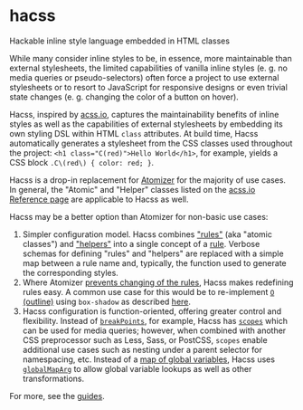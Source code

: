 # hacss
Hackable inline style language embedded in HTML classes

While many consider inline styles to be, in essence, more maintainable than
external stylesheets, the limited capabilities of vanilla inline styles (e. g.
no media queries or pseudo-selectors) often force a project to use external
stylesheets or to resort to JavaScript for responsive designs or even trivial
state changes (e. g. changing the color of a button on hover).

Hacss, inspired by [acss.io](https://acss.io), captures the maintainability
benefits of inline styles as well as the capabilities of external stylesheets by
embedding its own styling DSL within HTML `class` attributes. At build time,
Hacss automatically generates a stylesheet from the CSS classes used throughout
the project: `<h1 class="C(red)">Hello World</h1>`, for example, yields a CSS
block `.C\(red\) { color: red; }`.

Hacss is a drop-in replacement for
[Atomizer](https://github.com/acss-io/atomizer) for the majority of use cases.
In general, the "Atomic" and "Helper" classes listed on the
[acss.io Reference page](http://acss.io/reference.html) are applicable to Hacss
as well.

Hacss may be a better option than Atomizer for non-basic use cases:

1. Simpler configuration model. Hacss combines
   ["rules"](https://github.com/acss-io/atomizer/blob/master/src/rules.js)
   (aka "atomic classes") and
   ["helpers"](https://github.com/acss-io/atomizer/blob/master/src/helpers.js)
   into a single concept of a [rule](guides/config.md#rules). Verbose schemas for
   defining "rules" and "helpers" are replaced with a simple map between a rule
   name and, typically, the function used to generate the corresponding styles.
2. Where Atomizer
   [prevents changing of the rules](https://github.com/acss-io/atomizer/search?q=already+exists+with+a+different&unscoped_q=already+exists+with+a+different),
   Hacss makes redefining rules easy. A common use case for this would be to
   re-implement
   [`O` (outline)](https://github.com/nsaunders/hacss/search?q=outline&unscoped_q=outline)
   using `box-shadow` as described
   [here](https://dev.to/hybrid_alex/better-css-outlines-with-box-shadows-1k7j).
3. Hacss configuration is function-oriented, offering greater control and
   flexibility. Instead of
   [`breakPoints`](https://github.com/acss-io/atomizer/blob/fc0d460e2e0f82acaa3d626da03193b9895c8010/examples/example-config.js#L15),
   for example, Hacss has [`scopes`](guides/config.md#scopes) which can be used
   for media queries; however, when combined with another CSS preprocessor such
   as Less, Sass, or PostCSS, `scopes` enable additional use cases such as
   nesting under a parent selector for namespacing, etc. Instead of a
   [map of global variables](https://github.com/acss-io/atomizer/blob/fc0d460e2e0f82acaa3d626da03193b9895c8010/examples/example-config.js#L6),
   Hacss uses [`globalMapArg`](guides/config.md#globalMapArg) to allow global
   variable lookups as well as other transformations.

For more, see the [guides](./guides).
